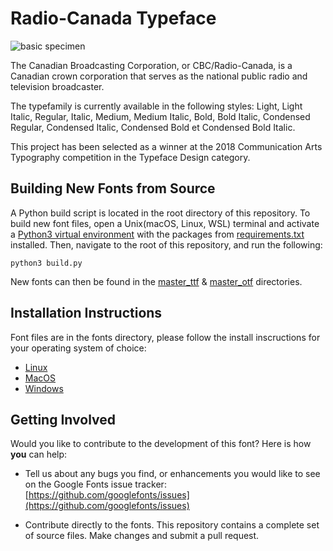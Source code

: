 # Radio-Canada Typeface

![basic specimen](https://github.com/eliheuer/radio-canada/blob/master/docs/specimens/basic-specimen.gif)

The Canadian Broadcasting Corporation, or CBC/Radio-Canada, is a Canadian crown corporation that serves as the national public radio and television broadcaster.

The typefamily is currently available in the following styles: Light, Light Italic, Regular, Italic, Medium, Medium Italic, Bold, Bold Italic, Condensed Regular, Condensed Italic, Condensed Bold et Condensed Bold Italic.

This project has been selected as a winner at the 2018 Communication Arts Typography competition in the Typeface Design category.

## Building New Fonts from Source
A Python build script is located in the root directory of this repository.
To build new font files, open a Unix(macOS, Linux, WSL) terminal and activate a
[Python3 virtual environment](https://docs.python.org/3/library/venv.html)
with the packages from [requirements.txt](requirements.txt) installed.
Then, navigate to the root of this repository, and run the following:
```
python3 build.py
```
New fonts can then be found in the [master_ttf](master_ttf) & [master_otf](master_otf) directories.

## Installation Instructions
Font files are in the fonts directory, please follow the install inscructions for your operating system of choice:

- [Linux](https://wiki.archlinux.org/index.php/fonts#Manual_installation)
- [MacOS](https://support.apple.com/en-us/HT201749)
- [Windows](https://support.microsoft.com/en-us/help/314960/how-to-install-or-remove-a-font-in-windows)

## Getting Involved
Would you like to contribute to the development of this font? Here is how **you** can help:

- Tell us about any bugs you find, or enhancements you would like to see on the Google Fonts issue tracker: [https://github.com/googlefonts/issues](https://github.com/googlefonts/issues)

- Contribute directly to the fonts. This repository contains a complete set of source files. Make changes and submit a pull request.
